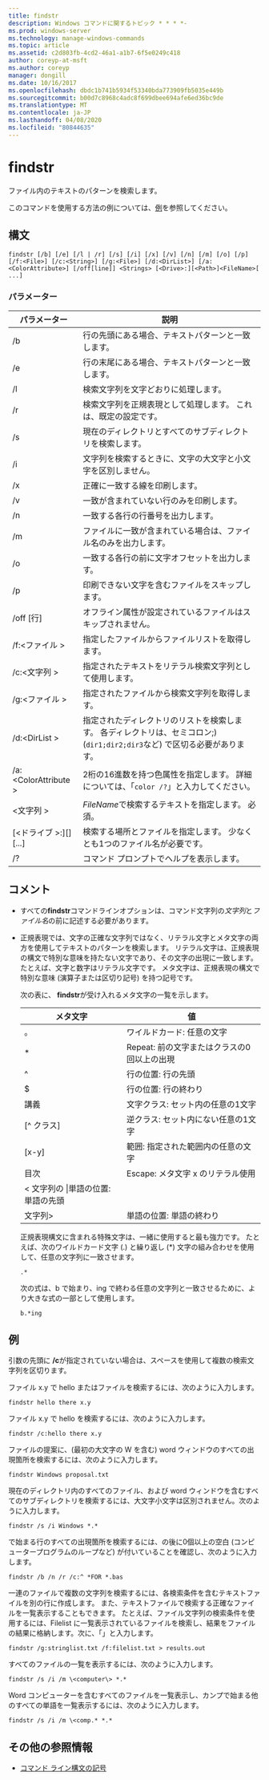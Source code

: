 ```yaml
---
title: findstr
description: Windows コマンドに関するトピック * * * *-
ms.prod: windows-server
ms.technology: manage-windows-commands
ms.topic: article
ms.assetid: c2d803fb-4cd2-46a1-a1b7-6f5e0249c418
author: coreyp-at-msft
ms.author: coreyp
manager: dongill
ms.date: 10/16/2017
ms.openlocfilehash: dbdc1b741b5934f53340bda773909fb5035e449b
ms.sourcegitcommit: b00d7c8968c4adc8f699dbee694afe6ed36bc9de
ms.translationtype: MT
ms.contentlocale: ja-JP
ms.lasthandoff: 04/08/2020
ms.locfileid: "80844635"
---
```

# <a name="findstr"></a>findstr

ファイル内のテキストのパターンを検索します。

このコマンドを使用する方法の例については、[例](#examples)を参照してください。

## <a name="syntax"></a>構文

```
findstr [/b] [/e] [/l | /r] [/s] [/i] [/x] [/v] [/n] [/m] [/o] [/p] [/f:<File>] [/c:<String>] [/g:<File>] [/d:<DirList>] [/a:<ColorAttribute>] [/off[line]] <Strings> [<Drive>:][<Path>]<FileName>[ ...]
```

### <a name="parameters"></a>パラメーター

|パラメーター|説明|
|---------|-----------|
|/b|行の先頭にある場合、テキストパターンと一致します。|
|/e|行の末尾にある場合、テキストパターンと一致します。|
|/l|検索文字列を文字どおりに処理します。|
|/r|検索文字列を正規表現として処理します。 これは、既定の設定です。|
|/s|現在のディレクトリとすべてのサブディレクトリを検索します。|
|/i|文字列を検索するときに、文字の大文字と小文字を区別しません。|
|/x|正確に一致する線を印刷します。|
|/v|一致が含まれていない行のみを印刷します。|
|/n|一致する各行の行番号を出力します。|
|/m|ファイルに一致が含まれている場合は、ファイル名のみを出力します。|
|/o|一致する各行の前に文字オフセットを出力します。|
|/p|印刷できない文字を含むファイルをスキップします。|
|/off [行]|オフライン属性が設定されているファイルはスキップされません。|
|/f:\<ファイル >|指定したファイルからファイルリストを取得します。|
|/c:\<文字列 >|指定されたテキストをリテラル検索文字列として使用します。|
|/g:\<ファイル >|指定されたファイルから検索文字列を取得します。|
|/d:\<DirList >|指定されたディレクトリのリストを検索します。 各ディレクトリは、セミコロン;) (`dir1;dir2;dir3`など) で区切る必要があります。|
|/a:\<ColorAttribute >|2桁の16進数を持つ色属性を指定します。 詳細については、「`color /?`」と入力してください。|
|\<文字列 >|*FileName*で検索するテキストを指定します。 必須。|
|[\<ドライブ >:][<Path>]<FileName>[...]|検索する場所とファイルを指定します。 少なくとも1つのファイル名が必要です。|
|/?|コマンド プロンプトでヘルプを表示します。|

## <a name="remarks"></a>コメント

- すべての**findstr**コマンドラインオプションは、コマンド文字列の*文字列*と*ファイル名*の前に記述する必要があります。
- 正規表現では、文字の正確な文字列ではなく、リテラル文字とメタ文字の両方を使用してテキストのパターンを検索します。 リテラル文字は、正規表現の構文で特別な意味を持たない文字であり、その文字の出現に一致します。 たとえば、文字と数字はリテラル文字です。 メタ文字は、正規表現の構文で特別な意味 (演算子または区切り記号) を持つ記号です。

  次の表に、 **findstr**が受け入れるメタ文字の一覧を示します。  

  |メタ文字|値|
  |-------------|-----|
  |。|ワイルドカード: 任意の文字|
  |*|Repeat: 前の文字またはクラスの0回以上の出現|
  |^|行の位置: 行の先頭|
  |$|行の位置: 行の終わり|
  |講義|文字クラス: セット内の任意の1文字|
  |[^ クラス]|逆クラス: セット内にない任意の1文字|
  |[x-y]|範囲: 指定された範囲内の任意の文字|
  |目次|Escape: メタ文字 x のリテラル使用|
  |< 文字列の \\|単語の位置: 単語の先頭|
  |文字列\>|単語の位置: 単語の終わり|

  正規表現構文に含まれる特殊文字は、一緒に使用すると最も強力です。 たとえば、次のワイルドカード文字 (.) と繰り返し (*) 文字の組み合わせを使用して、任意の文字列に一致させます。

  ```
  .*
  ``` 

  次の式は、b で始まり、ing で終わる任意の文字列と一致させるために、より大きな式の一部として使用します。 

  ```
  b.*ing
  ```

## <a name="examples"></a>例

引数の先頭に **/c**が指定されていない場合は、スペースを使用して複数の検索文字列を区切ります。

ファイル x.y で hello またはファイルを検索するには、次のように入力します。

```
findstr hello there x.y 
```

ファイル x.y で hello を検索するには、次のように入力します。

```
findstr /c:hello there x.y 
```

ファイルの提案に、(最初の大文字の W を含む) word ウィンドウのすべての出現箇所を検索するには、次のように入力します。

```
findstr Windows proposal.txt 
```

現在のディレクトリ内のすべてのファイル、および word ウィンドウを含むすべてのサブディレクトリを検索するには、大文字小文字は区別されません。次のように入力します。

```
findstr /s /i Windows *.* 
```

で始まる行のすべての出現箇所を検索するには、の後に0個以上の空白 (コンピュータープログラムのループなど) が付いていることを確認し、次のように入力します。

```
findstr /b /n /r /c:^ *FOR *.bas 
```

一連のファイルで複数の文字列を検索するには、各検索条件を含むテキストファイルを別の行に作成します。 また、テキストファイルで検索する正確なファイルを一覧表示することもできます。 たとえば、ファイル文字列の検索条件を使用するには、Filelist に一覧表示されているファイルを検索し、結果をファイルの結果に格納します。次に、「」と入力します。

```
findstr /g:stringlist.txt /f:filelist.txt > results.out 
```

すべてのファイルの一覧を表示するには、次のように入力します。

```
findstr /s /i /m \<computer\> *.*
```

Word コンピューターを含むすべてのファイルを一覧表示し、カンプで始まる他のすべての単語を一覧表示するには、次のように入力します。

```
findstr /s /i /m \<comp.* *.*
```

## <a name="additional-references"></a>その他の参照情報

- [コマンド ライン構文の記号](command-line-syntax-key.md)